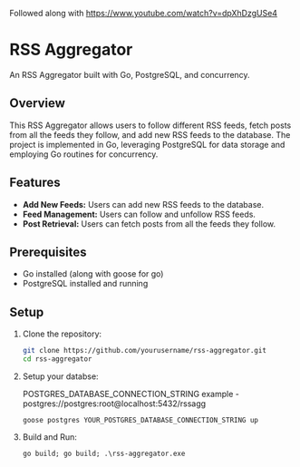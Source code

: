 Followed along with https://www.youtube.com/watch?v=dpXhDzgUSe4

# RSS Aggregator

An RSS Aggregator built with Go, PostgreSQL, and concurrency.

## Overview

This RSS Aggregator allows users to follow different RSS feeds, fetch posts from all the feeds they follow, and add new RSS feeds to the database. The project is implemented in Go, leveraging PostgreSQL for data storage and employing Go routines for concurrency.

## Features

- **Add New Feeds:** Users can add new RSS feeds to the database.
- **Feed Management:** Users can follow and unfollow RSS feeds.
- **Post Retrieval:** Users can fetch posts from all the feeds they follow.

## Prerequisites

- Go installed (along with goose for go)
- PostgreSQL installed and running

## Setup

1. Clone the repository:

   ```bash
   git clone https://github.com/yourusername/rss-aggregator.git
   cd rss-aggregator
   ```
2. Setup your databse:
   
   POSTGRES_DATABASE_CONNECTION_STRING example - postgres://postgres:root@localhost:5432/rssagg
   ```
   goose postgres YOUR_POSTGRES_DATABASE_CONNECTION_STRING up
   ```
4. Build and Run:
   ```
   go build; go build; .\rss-aggregator.exe
   ```
